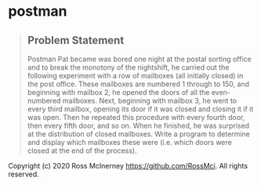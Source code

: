 # postman

> ## Problem Statement
> Postman Pat became was bored one night at the postal sorting office and to break the monotony of the nightshift, he carried out the following experiment with a row of mailboxes (all initially closed) in the post office. These mailboxes are numbered 1 through to 150, and beginning with mailbox 2, he opened the doors of all the even-numbered mailboxes. Next, beginning with mailbox 3, he went to every third mailbox, opening its door if it was closed and closing it if it was open. Then he repeated this procedure with every fourth door, then every fifth door, and so on. When he finished, he was surprised at the distribution of closed mailboxes. Write a program to determine and display which mailboxes these were (i.e. which doors were closed at the end of the process). 


Copyright (c) 2020 Ross McInerney <https://github.com/RossMci>. All rights reserved.

